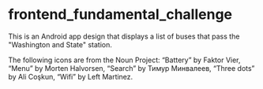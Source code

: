 # frontend_fundamental_challenge
This is an Android app design that displays a list of buses that pass the "Washington and State" station.

The following icons are from the Noun Project:
“Battery” by Faktor Vier,
“Menu” by Morten Halvorsen,
“Search” by Тимур Минвалеев, 
“Three dots” by Ali Coşkun,
“Wifi” by Left Martinez.

